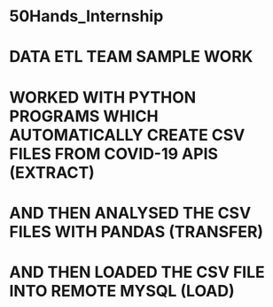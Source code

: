 # 50Hands_Internship
# DATA ETL TEAM SAMPLE WORK
# WORKED WITH PYTHON PROGRAMS WHICH AUTOMATICALLY CREATE CSV FILES FROM COVID-19 APIS (EXTRACT)
# AND THEN ANALYSED THE CSV FILES WITH PANDAS (TRANSFER)
# AND THEN LOADED THE CSV FILE INTO REMOTE MYSQL (LOAD)
